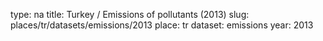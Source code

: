 type: na
title: Turkey / Emissions of pollutants (2013)
slug: places/tr/datasets/emissions/2013
place: tr
dataset: emissions
year: 2013
